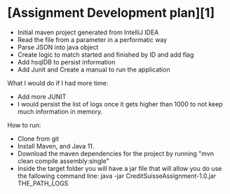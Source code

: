 # [Assignment Development plan][1]

* Initial maven project generated from IntelliJ IDEA
* Read the file from a parameter in a performatic way
* Parse JSON into java object
* Create logic to match started and finished by ID and add flag
* Add hsqlDB to persist information
* Add Junit and Create a manual to run the application


What I would do if I had more time:
* Add more JUNIT 
* I would persist the list of logs once it gets higher than 1000 to not keep much information in memory. 

How to run:
* Clone from git
* Install Maven, and Java 11.
* Download the maven dependencies for the project by running "mvn clean compile assembly:single"
* Inside the target folder you will have a jar file that will allow you do use the fallowing command line:
   java -jar CreditSuisseAssignment-1.0.jar THE_PATH_LOGS